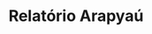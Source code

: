 ---
layout: post
type: post
title: Relatório Arapyaú

description: "Desenvolvimento do relatório Arapyaú em Pug e Sass."
categories: ['portfolio']
tags: ['Front-end']
type: single
live: "https://arapyau.org.br/relatorio2018/"
permalink: /portfolio/:title/
---